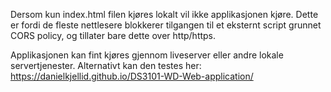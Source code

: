 Dersom kun index.html filen kjøres lokalt vil ikke applikasjonen kjøre. Dette er fordi de fleste nettlesere blokkerer tilgangen til et eksternt script grunnet CORS policy, og tillater bare dette over http/https.

Applikasjonen kan fint kjøres gjennom liveserver eller andre lokale servertjenester. Alternativt kan den testes her: https://danielkjellid.github.io/DS3101-WD-Web-application/